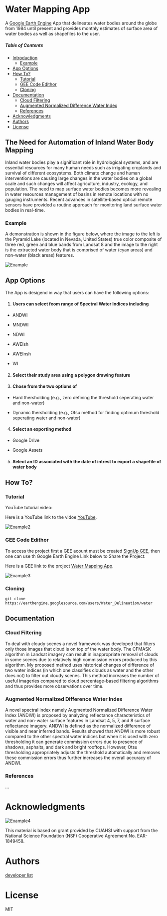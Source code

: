 # Water Mapping App

A [Google Earth Engine](https://code.earthengine.google.com/) App that delineates water bodies around the globe from 1984 until present and provides monthly estimates of surface area of water bodies as well as shapefiles to the user.

##### Table of Contents

- [Introduction](#the-need-for-automation-of-inland-water-body-mapping)
  * [Example](#example)
- [App Options](#app-options)
- [How To?](#how-to)
  * [Tutorial](#tutorial)
  * [GEE Code Edithor](#gee-code-edithor)
  * [Cloning](#Cloning)
- [Documentation](#documentation)
  * [Cloud Filtering](#cloud-filtering)
  * [Augmented Normalized Difference Water Index](#augmented-normalized-difference-water-index)
  * [References](#references)
- [Acknowledgments](#acknowledgments)
- [Authors](#authors)
- [License](#license)

## The Need for Automation of Inland Water Body Mapping

Inland water bodies play a significant role in hydrological systems, and are essential resources for many human needs such as irrigating croplands and survival of different ecosystems. Both climate change and human interventions are causing large changes in the water bodies on a global scale and such changes will affect agriculture, industry, ecology, and population. The need to map surface water bodies becomes more revealing in water resources management of basins in remote locations with no gauging instruments. Recent advances in satellite‐based optical remote sensors have provided a routine approach for monitoring land surface water bodies in real-time. 

### Example

A demonstration is shown in the figure below, where the image to the left is the Pyramid Lake (located in Nevada, United States) true color composite of three red, green and blue bands from Landsat 8 and the image to the right is the extracted water body that is comprised of water (cyan areas) and non-water (black areas) features.

![Example](assests/Images/Untitled-1.gif)

## App Options

The App is desigend in way that users can have the following options:

1. #### Users can select feom range of Spectral Water Indices including

- ANDWI

- MNDWI

- NDWI

- AWEIsh

- AWEInsh

- WI

2. #### Select their study area using a polygon drawing feature

3. #### Chose from the two options of

- Hard thersholding (e.g., zero defining the threshold seperating water and non-water)

- Dynamic thersholding (e.g., Otsu method for finding optimum threshold seperating water and non-water)

4. #### Select an exporting method

- Google Drive

- Google Assets

5. #### Select an ID associated with the date of intrest to export a shapefile of water body

## How To?


### Tutorial

YouTube tutorial video:

Here is a YouTube link to the vidoe [YouTube](https://youtu.be/7RovfG7IeM8).

![Example2](assests/Images/sshot-1.gif)

### GEE Code Edithor

To access the project first a GEE acount must be created [SignUp GEE](https://earthengine.google.com/signup/), then one can use th Google Earth Engine Link below to Share the Project: 

Here is a GEE link to the project [Water Mapping App](https://code.earthengine.google.com/?accept_repo=users/Water_Delineation/water).

![Example3](assests/Images/APP.gif)

### Cloning

```shell
git clone https://earthengine.googlesource.com/users/Water_Delineation/water
```
## Documentation

### Cloud Filtering 

To deal with cloudy scenes a novel framework was developed that filters only those images that cloud is on top of the water body. The CFMASK algorithm in Landsat imagery can result in inappropriate removal of clouds in some scenes due to relatively high commission errors produced by this algorithm. My proposed method uses historical changes of difference of two water indices (in which one classifies clouds as water and the other does not) to filter out cloudy scenes. This method increases the number of useful imageries compared to cloud percentage-based filtering algorithms and thus provides more observations over time.

### Augmented Normalized Difference Water Index  

A novel spectral index namely Augmented Normalized Difference Water Index (ANDWI) is proposed by analyzing reflectance characteristics of water and non-water surface features in Landsat 4, 5, 7, and 8 surface reflectance imagery. ANDWI is defined as the normalized difference of visible and near inferred bands. Results showed that ANDWI is more robust compared to the other spectral water indices but when it is used with zero thresholding it can generate commission errors due to presence of shadows, asphalts, and dark and bright rooftops. However, Otsu thresholding appropriately adjusts the threshold automatically and removes these commission errors thus further increases the overall accuracy of ANDWI.

### References  

...

# Acknowledgments

![Example4](assests/Images/CUAHSI-Logo-with-URL---Transparent_(RESIZED).gif)

This material is based on grant provided by CUAHSI with support from the National Science Foundation (NSF) Cooperative Agreement No. EAR-1849458.

# Authors

[developer list](authors.md)

# License

MIT
